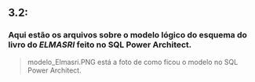 ## 3.2: 
### Aqui estão os arquivos sobre o modelo lógico do esquema do livro do *ELMASRI* feito no SQL Power Architect.
> modelo_Elmasri.PNG está a foto de como ficou o modelo no SQL Power Architect.
